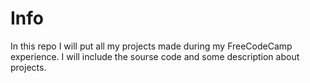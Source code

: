 # Info

In this repo I will put all my projects made during my FreeCodeCamp experience. I will include the sourse code and some description about projects.
